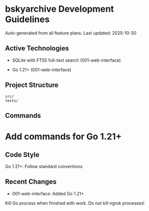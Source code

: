 # bskyarchive Development Guidelines

Auto-generated from all feature plans. Last updated: 2025-10-30

## Active Technologies
- SQLite with FTS5 full-text search (001-web-interface)

- Go 1.21+ (001-web-interface)

## Project Structure

```text
src/
tests/
```

## Commands

# Add commands for Go 1.21+

## Code Style

Go 1.21+: Follow standard conventions

## Recent Changes
- 001-web-interface: Added Go 1.21+

<!-- MANUAL ADDITIONS START -->
Kill Go process when finished with work.
Do not kill ngrok processes!
<!-- MANUAL ADDITIONS END -->
